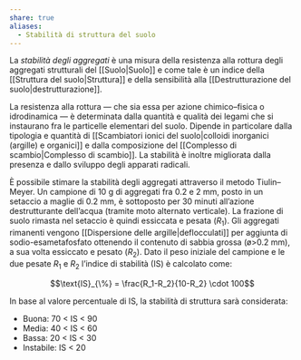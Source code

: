 ```yaml
---
share: true
aliases:
  - Stabilità di struttura del suolo
---
```

La *stabilità degli aggregati* è una misura della resistenza alla rottura degli aggregati strutturali del [[Suolo|Suolo]] e come tale è un indice della [[Struttura del suolo|Struttura]] e della sensibilità alla [[Destrutturazione del suolo|destrutturazione]].

La resistenza alla rottura — che sia essa per azione chimico–fisica o idrodinamica — è determinata dalla quantità e qualità dei legami che si instaurano fra le particelle elementari del suolo. Dipende in particolare dalla tipologia e quantità di [[Scambiatori ionici del suolo|colloidi inorganici (argille) e organici]] e dalla composizione del [[Complesso di scambio|Complesso di scambio]].
La stabilità è inoltre migliorata dalla presenza e dallo sviluppo degli apparati radicali.

È possibile stimare la stabilità degli aggregati attraverso il metodo Tiulin–Meyer.
Un campione di 10 g di aggregati fra 0.2 e 2 mm, posto in un setaccio a maglie di 0.2 mm, è sottoposto per 30 minuti all’azione destrutturante dell’acqua (tramite moto alternato verticale).
La frazione di suolo rimasta nel setaccio è quindi essiccata e pesata ($R_{1}$). Gli aggregati rimanenti vengono [[Dispersione delle argille|deflocculati]] per aggiunta di sodio-esametafosfato ottenendo il contenuto di sabbia grossa (ø>0.2 mm), a sua volta essiccato e pesato ($R_2$).
Dato il peso iniziale del campione e le due pesate $R_{1}$ e $R_{2}$ l’indice di stabilità (IS) è calcolato come:

$$\text{IS}_{\%} = \frac{R_1-R_2}{10-R_2} \cdot 100$$

In base al valore percentuale di IS, la stabilità di struttura sarà considerata:
- Buona: 70 < IS < 90
- Media: 40 < IS < 60
- Bassa: 20 < IS < 30
- Instabile: IS < 20